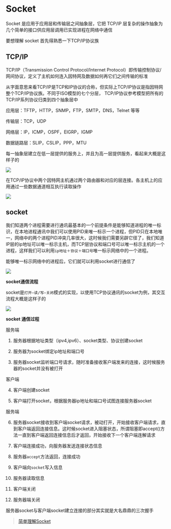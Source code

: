 # Socket

Socket 是应用于应用层和传输层之间抽象层，它把 TCP/IP 层复杂的操作抽象为几个简单的接口供应用层调用已实现进程在网络中通信

要想理解 socket 首先得熟悉一下TCP/IP协议族

## TCP/IP

TCP/IP（Transmission Control Protocol/Internet Protocol）即传输控制协议/网间协议，定义了主机如何连入因特网及数据如何再它们之间传输的标准

从字面意思来看TCP/IP是TCP和IP协议的合称，但实际上TCP/IP协议是指因特网整个TCP/IP协议族。不同于ISO模型的七个分层，
TCP/IP协议参考模型把所有的TCP/IP系列协议归类到四个抽象层中

应用层：TFTP，HTTP，SNMP，FTP，SMTP，DNS，Telnet 等等

传输层：TCP，UDP

网络层：IP，ICMP，OSPF，EIGRP，IGMP

数据链路层：SLIP，CSLIP，PPP，MTU

每一抽象层建立在低一层提供的服务上，并且为高一层提供服务，看起来大概是这样子的

![](https://images0.cnblogs.com/blog/349217/201312/05230830-04807bb739954461a8bfc7513707f253.jpg)

在TCP/IP协议中两个因特网主机通过两个路由器和对应的层连接。各主机上的应用通过一些数据通道相互执行读取操作

![](https://images0.cnblogs.com/blog/349217/201312/05221430-6bd4ce2a2cf7434ca9216c0a5b6a0985.png)

## socket

我们知道两个进程需要进行通讯最基本的一个前提条件是能够知道进程的唯一标识，在本地进程通讯中我们可以使用PID来唯一标示一个进程，但PID只在本地唯一，网络中的两个进程PID冲突几率很大，这时候我们需要另辟它径了，我们知道IP层的ip地址可以唯一标示主机，而TCP层协议和端口号可以唯一标示主机的一个进程，这样我们可以利用`ip地址＋协议＋端口号`唯一标示网络中的一个进程。

能够唯一标示网络中的进程后，它们就可以利用socket进行通信了

![](https://images0.cnblogs.com/blog/349217/201312/05225723-2ffa89aad91f46099afa530ef8660b20.jpg)

**socket通信流程**

socket是`打开—读/写—关闭`模式的实现，以使用TCP协议通讯的socket为例，其交互流程大概是这样子的

![](https://images0.cnblogs.com/blog/349217/201312/05232335-fb19fc7527e944d4845ef40831da4ec2.png)

**socket 通信过程**

服务端

1. 服务器根据地址类型（ipv4,ipv6）、socket类型、协议创建socket

2. 服务器为socket绑定ip地址和端口号

3. 服务器socket监听端口号请求，随时准备接收客户端发来的连接，这时候服务器的socket并没有被打开

客户端

4. 客户端创建socket

5. 客户端打开socket，根据服务器ip地址和端口号试图连接服务器socket

服务端

6. 服务器socket接收到客户端socket请求，被动打开，开始接收客户端请求，直到客户端返回连接信息。这时候socket进入阻塞状态，所谓阻塞即accept()方法一直到客户端返回连接信息后才返回，开始接收下一个客户端连解请求

7. 客户端连接成功，向服务器发送连接状态信息

8. 服务器`accept`方法返回，连接成功

9. 客户端向`socket`写入信息

10. 服务器读取信息

11. 客户端关闭

12. 服务器端关闭

服务器socket与客户端socket建立连接的部分其实就是大名鼎鼎的三次握手

> [简单理解Socket](https://www.cnblogs.com/dolphinx/p/3460545.html)
